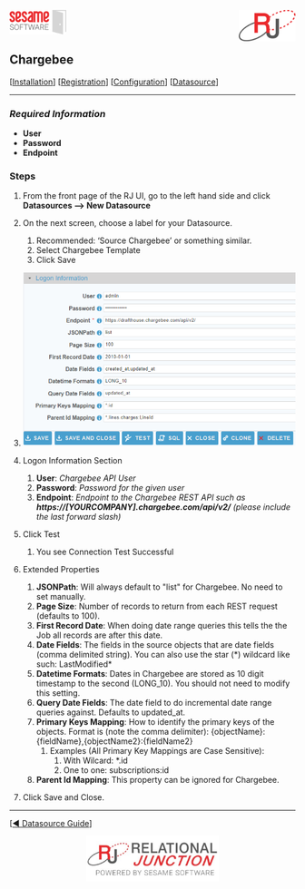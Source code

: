 <img  src="../images/SesameSoftwareLogo-2020Final.png" width="100"><img align=right src="../images/RJOrbitLogo-2021Final.png" width="100">

[comment]: # (Change Heading to reflect Datasource)

## Chargebee

[comment]: # (Leave Nav BAR untouched)

[[Installation](../guides/installguide.md)] [[Registration](../guides/RegistrationGuide.md)] [[Configuration](../guides/configurationGuide.md)] [[Datasource](../guides/DatasourceGuide.md)]

---

[comment]: # (Leave Or Alter Required info as needed)

### *Required Information*

* **User**
* **Password**
* **Endpoint**

### Steps

[comment]: # (step 1 is common to all Datasources)
[comment]: # (Step 2.1and 2.2 should be adjusted for Data Source specific)
[comment]: # (Step 3 should be Image of the datasource you can add the screenshot to the images folder or create a placeholder like {image of datasource screen})
[comment]: # (adjust step 4 and below as needed)

1. From the front page of the RJ UI, go to the left hand side and click **Datasources --> New Datasource**

2. On the next screen, choose a label for your Datasource.
	1. Recommended: ‘Source Chargebee’ or something similar.
	2. Select Chargebee Template
	3. Click Save
   
3. ![Chargebee Datasource](../images/Chargebee.png)

4. Logon Information Section
	1. **User**: *Chargebee API User*
	2. **Password**: *Password for the given user*
	3. **Endpoint**: *Endpoint to the Chargebee REST API such as **https://[YOURCOMPANY].chargebee.com/api/v2/** (please include the last forward slash)*
   
5. Click Test
	1. You see Connection Test Successful
   
6. Extended Properties
	1. **JSONPath**: Will always default to "list" for Chargebee. No need to set manually.
	2. **Page Size**: Number of records to return from each REST request (defaults to 100).
	3. **First Record Date**: When doing date range queries this tells the the Job all records are after this date.
	4. **Date Fields**: The fields in the source objects that are date fields (comma delimited string). You can also use the star (\*) wildcard like such: LastModified\*
	5. **Datetime Formats**: Dates in Chargebee are stored as 10 digit timestamp to the second (LONG_10). You should not need to modify this setting.
	6. **Query Date Fields**: The date field to do incremental date range queries against. Defaults to updated_at.
	7. **Primary Keys Mapping**: How to identify the primary keys of the objects. Format is (note the comma delimiter): {objectName}:{fieldName},{objectName2}:{fieldName2}
		1. Examples (All Primary Key Mappings are Case Sensitive):
			1. With Wilcard: *.id
			2. One to one: subscriptions:id
	5. **Parent Id Mapping**: This property can be ignored for Chargebee.

7. Click Save and Close.

---

[[&#9664; Datasource Guide](../guides/DatasourceGuide.md)]

<p align="center" >  <a href="http://www.sesamesoftware.com"><img align=center src="../images/poweredBy.png" height="80px"></img></a> </p>
